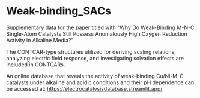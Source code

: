 # Weak-binding_SACs
Supplementary data for the paper titled with "Why Do Weak-Binding M-N-C Single-Atom Catalysts Still Possess Anomalously High Oxygen Reduction Activity in Alkaline Media?" 

The CONTCAR-type structures utilized for deriving scaling relations, analyzing electric field response, and investigating solvation effects are included in CONTCARs. 

An online database that reveals the activity of weak-binding Cu/Ni-M-C catalysts under alkaline and acidic conditions and their pH dependence can be accessed at: https://electrocatalysisdatabase.streamlit.app/
